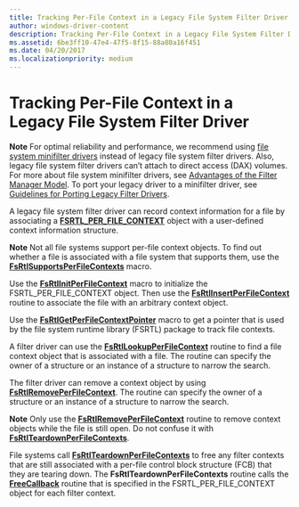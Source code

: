 ```yaml
---
title: Tracking Per-File Context in a Legacy File System Filter Driver
author: windows-driver-content
description: Tracking Per-File Context in a Legacy File System Filter Driver
ms.assetid: 6be3ff10-47e4-47f5-8f15-88a80a16f451
ms.date: 04/20/2017
ms.localizationpriority: medium
---
```


# Tracking Per-File Context in a Legacy File System Filter Driver


<div class="alert">
<strong>Note</strong>   For optimal reliability and performance, we recommend using <a href="filter-manager-and-minifilter-driver-architecture.md" data-raw-source="[file system minifilter drivers](filter-manager-and-minifilter-driver-architecture.md)">file system minifilter drivers</a> instead of legacy file system filter drivers. Also, legacy file system filter drivers can’t attach to direct access (DAX) volumes. For more about file system minifilter drivers, see <a href="advantages-of-the-filter-manager-model.md" data-raw-source="[Advantages of the Filter Manager Model](advantages-of-the-filter-manager-model.md)">Advantages of the Filter Manager Model</a>. To port your legacy driver to a minifilter driver, see <a href="guidelines-for-porting-legacy-filter-drivers.md" data-raw-source="[Guidelines for Porting Legacy Filter Drivers](guidelines-for-porting-legacy-filter-drivers.md)">Guidelines for Porting Legacy Filter Drivers</a>.
</div>
 

A legacy file system filter driver can record context information for a file by associating a [**FSRTL\_PER\_FILE\_CONTEXT**](https://msdn.microsoft.com/library/windows/hardware/ff547352) object with a user-defined context information structure.

<div class="alert">
<strong>Note</strong>   Not all file systems support per-file context objects. To find out whether a file is associated with a file system that supports them, use the <a href="https://msdn.microsoft.com/library/windows/hardware/ff547274" data-raw-source="[**FsRtlSupportsPerFileContexts**](https://msdn.microsoft.com/library/windows/hardware/ff547274)"><strong>FsRtlSupportsPerFileContexts</strong></a> macro.
</div>
 

Use the [**FsRtlInitPerFileContext**](https://msdn.microsoft.com/library/windows/hardware/ff546161) macro to initialize the FSRTL\_PER\_FILE\_CONTEXT object. Then use the [**FsRtlInsertPerFileContext**](https://msdn.microsoft.com/library/windows/hardware/ff546184) routine to associate the file with an arbitrary context object.

Use the [**FsRtlGetPerFileContextPointer**](https://msdn.microsoft.com/library/windows/hardware/ff546051) macro to get a pointer that is used by the file system runtime library (FSRTL) package to track file contexts.

A filter driver can use the [**FsRtlLookupPerFileContext**](https://msdn.microsoft.com/library/windows/hardware/ff546930) routine to find a file context object that is associated with a file. The routine can specify the owner of a structure or an instance of a structure to narrow the search.

The filter driver can remove a context object by using [**FsRtlRemovePerFileContext**](https://msdn.microsoft.com/library/windows/hardware/ff547226). The routine can specify the owner of a structure or an instance of a structure to narrow the search.

<div class="alert">
<strong>Note</strong>   Only use the <a href="https://msdn.microsoft.com/library/windows/hardware/ff547226" data-raw-source="[**FsRtlRemovePerFileContext**](https://msdn.microsoft.com/library/windows/hardware/ff547226)"><strong>FsRtlRemovePerFileContext</strong></a> routine to remove context objects while the file is still open. Do not confuse it with <a href="https://msdn.microsoft.com/library/windows/hardware/ff547290" data-raw-source="[**FsRtlTeardownPerFileContexts**](https://msdn.microsoft.com/library/windows/hardware/ff547290)"><strong>FsRtlTeardownPerFileContexts</strong></a>.
</div>
 

File systems call [**FsRtlTeardownPerFileContexts**](https://msdn.microsoft.com/library/windows/hardware/ff547290) to free any filter contexts that are still associated with a per-file control block structure (FCB) that they are tearing down. The **FsRtlTeardownPerFileContexts** routine calls the [**FreeCallback**](https://msdn.microsoft.com/library/windows/hardware/ff551123) routine that is specified in the FSRTL\_PER\_FILE\_CONTEXT object for each filter context.

 

 




